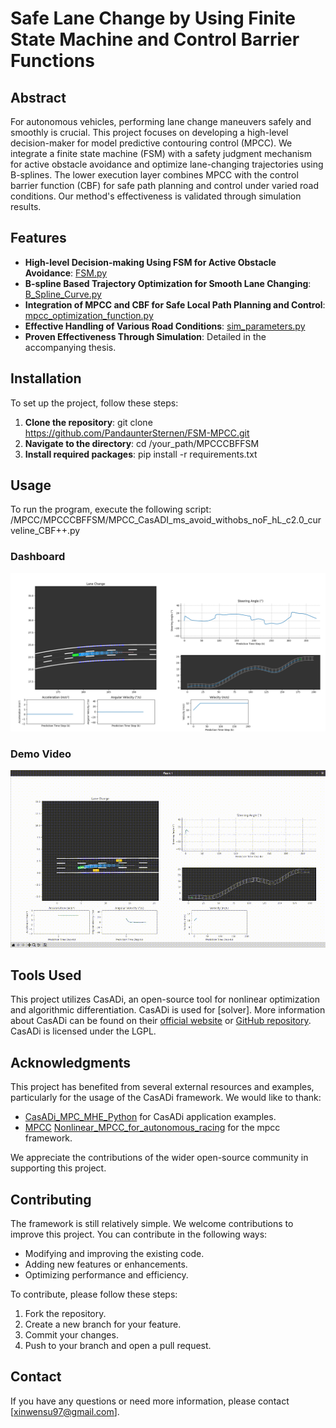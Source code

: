 # Safe Lane Change by Using Finite State Machine and Control Barrier Functions

## Abstract
For autonomous vehicles, performing lane change maneuvers safely and smoothly is crucial. This project focuses on developing a high-level decision-maker for model predictive contouring control (MPCC). We integrate a finite state machine (FSM) with a safety judgment mechanism for active obstacle avoidance and optimize lane-changing trajectories using B-splines. The lower execution layer combines MPCC with the control barrier function (CBF) for safe path planning and control under varied road conditions. Our method's effectiveness is validated through simulation results.

## Features
- **High-level Decision-making Using FSM for Active Obstacle Avoidance**: [FSM.py](/MPCCCBFFSM/high_level_control/FSM.py)
- **B-spline Based Trajectory Optimization for Smooth Lane Changing**: [B_Spline_Curve.py](/MPCCCBFFSM/high_level_control/B_Spline_Curve.py)
- **Integration of MPCC and CBF for Safe Local Path Planning and Control**: [mpcc_optimization_function.py](/MPCCCBFFSM/MPCC_set/mpcc_optimazation_fuction.py)
- **Effective Handling of Various Road Conditions**: [sim_parameters.py](/MPCCCBFFSM/env/sim_parameters.py)
- **Proven Effectiveness Through Simulation**: Detailed in the accompanying thesis.




## Installation
To set up the project, follow these steps:
1. **Clone the repository**:
git clone https://github.com/PandaunterSternen/FSM-MPCC.git
2. **Navigate to the directory**:
cd /your_path/MPCCCBFFSM
3. **Install required packages**:
pip install -r requirements.txt

## Usage
To run the program, execute the following script:
/MPCC/MPCCCBFFSM/MPCC_CasADI_ms_avoid_withobs_noF_hL_c2.0_curveline_CBF++.py

### Dashboard
![Dashboard Image](/MPCCCBFFSM/images_and_video/Picture.png)

### Demo Video
![Simulation GIF](/MPCCCBFFSM/images_and_video/FSM_MPCC_speed_4X.gif)

## Tools Used
This project utilizes CasADi, an open-source tool for nonlinear optimization and algorithmic differentiation. CasADi is used for [solver]. More information about CasADi can be found on their [official website](https://web.casadi.org/) or [GitHub repository](https://github.com/casadi/casadi). CasADi is licensed under the LGPL.

## Acknowledgments
This project has benefited from several external resources and examples, particularly for the usage of the CasADi framework. We would like to thank:
- [CasADi_MPC_MHE_Python](https://github.com/tomcattiger1230/CasADi_MPC_MHE_Python.git) for CasADi application examples.
- [MPCC](https://github.com/alexliniger/MPCC.git) [Nonlinear_MPCC_for_autonomous_racing](https://github.com/nirajbasnet/Nonlinear_MPCC_for_autonomous_racing.git) for the mpcc framework.

We appreciate the contributions of the wider open-source community in supporting this project.

## Contributing
The framework is still relatively simple. We welcome contributions to improve this project. You can contribute in the following ways:
- Modifying and improving the existing code.
- Adding new features or enhancements.
- Optimizing performance and efficiency.

To contribute, please follow these steps:
1. Fork the repository.
2. Create a new branch for your feature.
3. Commit your changes.
4. Push to your branch and open a pull request.

## Contact
If you have any questions or need more information, please contact [xinwensu97@gmail.com].




